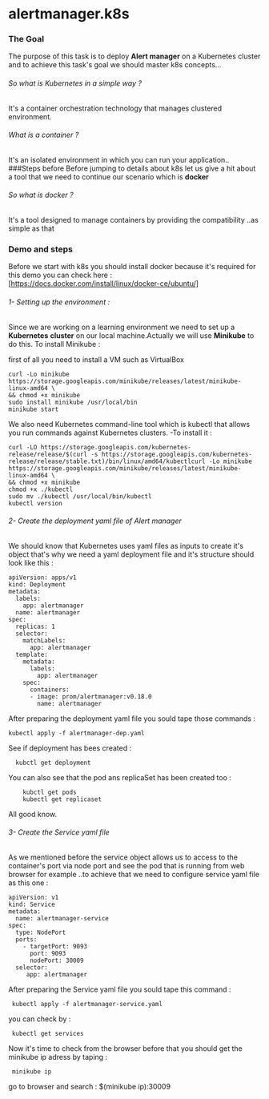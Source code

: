 # alertmanager.k8s
### The Goal
The purpose of this task is to deploy **Alert manager** on a Kubernetes cluster and to achieve this task's goal we should master k8s concepts...
<br>
###### So what is Kubernetes in a simple way ?
It's a container orchestration technology that manages clustered environment.
<br>
###### What is a container ? 
It's an isolated environment in which you can run your application.. 
###Steps before 
Before jumping to details about k8s let us give a hit about a tool that we need to continue our scenario which is **docker**
<br>
###### So what is docker ?
It's a tool designed to manage containers by providing the compatibility ..as simple as that
 <br>
 ### Demo and steps
 Before we start with k8s you should install docker because it's required for this demo you can check here : [https://docs.docker.com/install/linux/docker-ce/ubuntu/]
###### 1- Setting up the environment :
Since we are working on a learning environment we need to set up a **Kubernetes** **cluster** on our local machine.Actually we will use **Minikube** to do this.
To install Minikube : 

first of all you need to install a VM such as VirtualBox <br>

```
curl -Lo minikube https://storage.googleapis.com/minikube/releases/latest/minikube-linux-amd64 \
&& chmod +x minikube 
sudo install minikube /usr/local/bin
minikube start
```

We also need Kubernetes command-line tool which is kubectl that allows you run commands against Kubernetes clusters. -To install it :
```
curl -LO https://storage.googleapis.com/kubernetes-release/release/$(curl -s https://storage.googleapis.com/kubernetes-release/release/stable.txt)/bin/linux/amd64/kubectlcurl -Lo minikube https://storage.googleapis.com/minikube/releases/latest/minikube-linux-amd64 \
&& chmod +x minikube
chmod +x ./kubectl
sudo mv ./kubectl /usr/local/bin/kubectl
kubectl version
```
###### 2- Create the deployment yaml file of Alert manager

 We should know that Kubernetes uses yaml files as inputs to create it's object that's why we need a yaml deployment file and it's structure should look like this : <br>
 ```
 apiVersion: apps/v1
 kind: Deployment
 metadata:
   labels:
     app: alertmanager
   name: alertmanager
 spec:
   replicas: 1
   selector:
     matchLabels:
       app: alertmanager
   template:
     metadata:
       labels:
         app: alertmanager
     spec:
       containers:
       - image: prom/alertmanager:v0.18.0
         name: alertmanager
 ```
 After preparing the deployment yaml file you sould tape those commands :
 ```
 kubectl apply -f alertmanager-dep.yaml
  ```
  See if deployment has bees created :
  ```
    kubctl get deployment
   ```
   You can also see that the pod ans replicaSet has been created too :
   ```
       kubctl get pods
       kubectl get replicaset
   ```
   All good know.
   ###### 3- Create the Service yaml file 
   As we mentioned before the service object allows us to access to the container's port via node port and see the pod that is running from web browser for example ..to achieve that we need to configure service yaml file as this one : 
   
   ```
   apiVersion: v1
   kind: Service
   metadata:
     name: alertmanager-service
   spec:
     type: NodePort
     ports: 
       - targetPort: 9093
         port: 9093
         nodePort: 30009	
     selector:
        app: alertmanager
   ```
   After preparing the Service yaml file you sould tape this command :
   ```
    kubectl apply -f alertmanager-service.yaml
   ```
   you can check by :
   ```
    kubectl get services
   ```
   Now it's time to check from the browser before that you should get the minikube ip adress by taping :
   ```
    minikube ip 
   ```
   go to browser and search : $(minikube ip):30009 <br> 